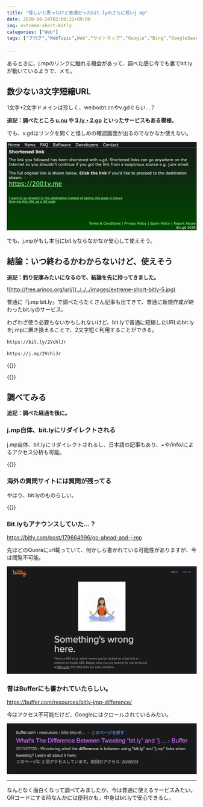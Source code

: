 ```yaml
---
title: "怪しいと思ったけど普通だったbit.lyのさらに短いj.mp"
date: 2020-06-24T02:00:22+09:00
img: extreme-short-bitly
categories: ["Web"]
tags: ["ブログ","WebTopic",Web","サイトマップ","Google","Bing","GoogleSearchConsole"]

---
```


あるときに、j.mpのリンクに触れる機会があって、調べた感じ今でも裏でbit.lyが動いているようで、メモ。

## 数少ない3文字短縮URL

1文字+2文字ドメインは珍しく、weiboのt.cnやv.gdぐらい...？

**追記：調べたところ [u.nu](https://u.nu) や [3.ly・2.gp](https://www.shrunken.coml) といったサービスもある模様。**

でも、v.gdはリンクを開くと怪しめの確認画面が出るのでなかなか使えない。

![めちゃめちゃ怪しい...](../../../images/extreme-short-bitly-1.jpg)

でも、j.mpがもし本当にbit.lyならなかなか安心して使えそう。

## 結論：いつ終わるかわからないけど、使えそう

**追記：釣り記事みたいになるので、結論を先に持ってきました。**

![http://free.arinco.org/url/](../../../images/extreme-short-bitly-5.jpg)

普通に『j.mp bit.ly』で調べたらたくさん記事も出てきて、普通に新規作成が終わったbit.lyのサービス。

わざわざ使う必要もないかもしれないけど、bit.lyで普通に短縮したURLのbit.lyをj.mpに置き換えることで、2文字短く利用することができる。

```html
https://bit.ly/2VchlJr
```

```html
https://j.mp/2VchlJr
```

{{<blogcard url="https://www.itmedia.co.jp/news/articles/0909/07/news027.html">}}

{{<blogcard url="https://tumblr.yabu.jp/post/180475779/世界最短の短縮urljmpの裏技発見">}}

## 調べてみる

**追記：調べた経過を後に。**

### j.mp自体、bit.lyにリダイレクトされる

j.mp自体、bit.lyにリダイレクトされるし、日本語の記事もあり、+や/info/によるアクセス分析も可能。

{{<blogcard url="https://blog.osoe.jp/2009/09/url-jmp-powered-by-bitly.html">}}

### 海外の質問サイトには質問が残ってる

やはり、bit.lyのものらしい。

{{<blogcard url="https://www.quora.com/What-is-the-difference-between-bit.ly-and-j.mp">}}

### Bit.lyもアナウンスしていた...？

https://bitly.com/post/179664996/go-ahead-and-j-mp

先ほどのQuoraにurl載っていて、何かしら書かれている可能性がありますが、今は閲覧不可能。

![ログイン状態だと管理画面へ移動する](../../../images/extreme-short-bitly-3.jpg)

### 昔はBufferにも書かれていたらしい。

https://buffer.com/resources/bitly-jmp-difference/

今はアクセス不可能だけど、Googleにはクロールされているみたい。

!["ツイートするときに "bit.ly "と "j.mp "のリンクを使うのは何が違うのでしょうか？" ](../../../images/extreme-short-bitly-2.jpg)

***

なんとなく面白くなって調べてみましたが、今は普通に使えるサービスみたい。QRコードにする時なんかには便利かも。中身はbit.lyで安心できるし。